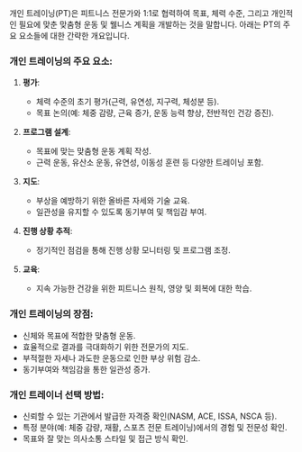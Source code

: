 개인 트레이닝(PT)은 피트니스 전문가와 1:1로 협력하여 목표, 체력 수준, 그리고 개인적인 필요에 맞춘 맞춤형 운동 및 웰니스 계획을 개발하는 것을 말합니다. 아래는 PT의 주요 요소들에 대한 간략한 개요입니다.

### 개인 트레이닝의 주요 요소:

1. **평가**:
    
    - 체력 수준의 초기 평가(근력, 유연성, 지구력, 체성분 등).
    - 목표 논의(예: 체중 감량, 근육 증가, 운동 능력 향상, 전반적인 건강 증진).
2. **프로그램 설계**:
    
    - 목표에 맞는 맞춤형 운동 계획 작성.
    - 근력 운동, 유산소 운동, 유연성, 이동성 훈련 등 다양한 트레이닝 포함.
3. **지도**:
    
    - 부상을 예방하기 위한 올바른 자세와 기술 교육.
    - 일관성을 유지할 수 있도록 동기부여 및 책임감 부여.
4. **진행 상황 추적**:
    
    - 정기적인 점검을 통해 진행 상황 모니터링 및 프로그램 조정.
5. **교육**:
    
    - 지속 가능한 건강을 위한 피트니스 원칙, 영양 및 회복에 대한 학습.

### 개인 트레이닝의 장점:

- 신체와 목표에 적합한 맞춤형 운동.
- 효율적으로 결과를 극대화하기 위한 전문가의 지도.
- 부적절한 자세나 과도한 운동으로 인한 부상 위험 감소.
- 동기부여와 책임감을 통한 일관성 증가.

### 개인 트레이너 선택 방법:

- 신뢰할 수 있는 기관에서 발급한 자격증 확인(NASM, ACE, ISSA, NSCA 등).
- 특정 분야(예: 체중 감량, 재활, 스포츠 전문 트레이닝)에서의 경험 및 전문성 확인.
- 목표와 잘 맞는 의사소통 스타일 및 접근 방식 확인.

